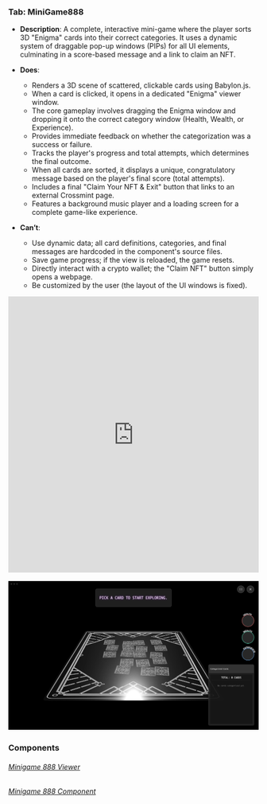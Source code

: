 
### Tab: MiniGame888

- **Description**: A complete, interactive mini-game where the player sorts 3D "Enigma" cards into their correct categories. It uses a dynamic system of draggable pop-up windows (PIPs) for all UI elements, culminating in a score-based message and a link to claim an NFT.

- **Does**:
   
    - Renders a 3D scene of scattered, clickable cards using Babylon.js.
    - When a card is clicked, it opens in a dedicated "Enigma" viewer window.
    - The core gameplay involves dragging the Enigma window and dropping it onto the correct category window (Health, Wealth, or Experience).
    - Provides immediate feedback on whether the categorization was a success or failure.
    - Tracks the player's progress and total attempts, which determines the final outcome.
    - When all cards are sorted, it displays a unique, congratulatory message based on the player's final score (total attempts).
    - Includes a final "Claim Your NFT & Exit" button that links to an external Crossmint page.
    - Features a background music player and a loading screen for a complete game-like experience.

- **Can’t**:
   
    - Use dynamic data; all card definitions, categories, and final messages are hardcoded in the component's source files.
    - Save game progress; if the view is reloaded, the game resets.
    - Directly interact with a crypto wallet; the "Claim NFT" button simply opens a webpage.
    - Be customized by the user (the layout of the UI windows is fixed).


<iframe allowfullscreen src="https://www.youtube.com/embed/TSVHwDIE8Dg" width="100%" height="555" frameborder="0" allow="accelerometer; autoplay; clipboard-write; encrypted-media; gyroscope; picture-in-picture" ></iframe>



![minigame888.webp](/_RESOURCES/IMAGES/minigame888.webp)



### Components 

###### [Minigame 888 Viewer](D.q.minigame888.viewer.md)

###### [Minigame 888 Component](D.q.minigame888.component.md)




